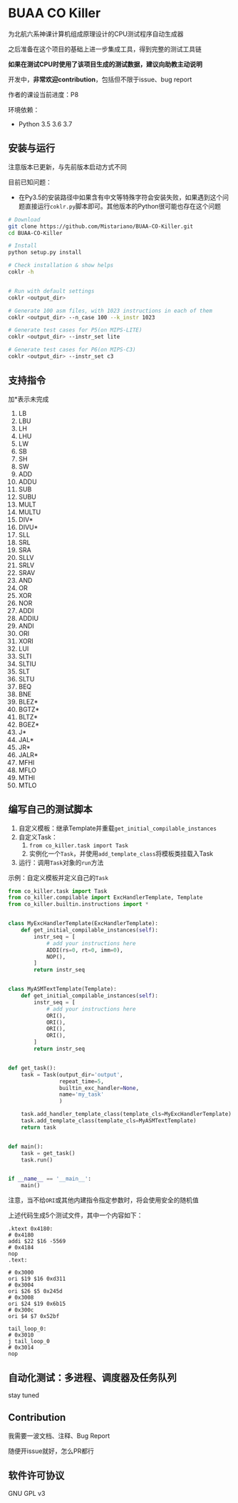 # BUAA CO Killer

为北航六系神课计算机组成原理设计的CPU测试程序自动生成器

之后准备在这个项目的基础上进一步集成工具，得到完整的测试工具链

**如果在测试CPU时使用了该项目生成的测试数据，建议向助教主动说明**

开发中，**非常欢迎contribution**，包括但不限于issue、bug report

作者的课设当前进度：P8

环境依赖：
- Python 3.5 3.6 3.7


## 安装与运行

注意版本已更新，与先前版本启动方式不同

目前已知问题：
- 在Py3.5的安装路径中如果含有中文等特殊字符会安装失败，如果遇到这个问题直接运行`coklr.py`脚本即可。其他版本的Python很可能也存在这个问题

```bash
# Download
git clone https://github.com/Mistariano/BUAA-CO-Killer.git
cd BUAA-CO-Killer

# Install
python setup.py install

# Check installation & show helps
coklr -h
```

```bash

# Run with default settings
coklr <output_dir>

# Generate 100 asm files, with 1023 instructions in each of them
coklr <output_dir> --n_case 100 --k_instr 1023

# Generate test cases for P5(on MIPS-LITE)
coklr <output_dir> --instr_set lite

# Generate test cases for P6(on MIPS-C3)
coklr <output_dir> --instr_set c3
```

## 支持指令

加*表示未完成

1.	LB
2.	LBU
3.	LH
4.	LHU
5.	LW
6.	SB
7.	SH
8.	SW
9.	ADD
10.	ADDU
11.	SUB
12.	SUBU
13.	MULT
14.	MULTU
15.	DIV*
16.	DIVU*
17.	SLL
18.	SRL
19.	SRA
20.	SLLV
21.	SRLV
22.	SRAV
23.	AND
24.	OR
25.	XOR
26.	NOR
27.	ADDI
28.	ADDIU
29.	ANDI
30.	ORI
31.	XORI
32.	LUI
33.	SLTI
34.	SLTIU
35.	SLT
36.	SLTU
37.	BEQ
38.	BNE
39.	BLEZ*
40.	BGTZ*
41.	BLTZ*
42.	BGEZ*
43.	J*
44.	JAL*
45.	JR*
46.	JALR*
47.	MFHI
48.	MFLO
49.	MTHI
50.	MTLO

## 编写自己的测试脚本

1. 自定义模板：继承Template并重载`get_initial_compilable_instances`
2. 自定义Task：
    1. `from co_killer.task import Task`
    2. 实例化一个`Task`，并使用`add_template_class`将模板类挂载入Task
3. 运行：调用`Task`对象的`run`方法

示例：自定义模板并定义自己的`Task`

```python
from co_killer.task import Task
from co_killer.compilable import ExcHandlerTemplate, Template
from co_killer.builtin.instructions import *


class MyExcHandlerTemplate(ExcHandlerTemplate):
    def get_initial_compilable_instances(self):
        instr_seq = [
            # add your instructions here
            ADDI(rs=0, rt=0, imm=0),
            NOP(),
        ]
        return instr_seq


class MyASMTextTemplate(Template):
    def get_initial_compilable_instances(self):
        instr_seq = [
            # add your instructions here
            ORI(),
            ORI(),
            ORI(),
            ORI(),
        ]
        return instr_seq


def get_task():
    task = Task(output_dir='output',
                repeat_time=5,
                builtin_exc_handler=None,
                name='my_task'
                )

    task.add_handler_template_class(template_cls=MyExcHandlerTemplate)
    task.add_template_class(template_cls=MyASMTextTemplate)
    return task


def main():
    task = get_task()
    task.run()


if __name__ == '__main__':
    main()

```

注意，当不给`ORI`或其他内建指令指定参数时，将会使用安全的随机值

上述代码生成5个测试文件，其中一个内容如下：
```
.ktext 0x4180:
# 0x4180
addi $22 $16 -5569
# 0x4184
nop
.text:

# 0x3000
ori $19 $16 0xd311
# 0x3004
ori $26 $5 0x245d
# 0x3008
ori $24 $19 0x6b15
# 0x300c
ori $4 $7 0x52bf

tail_loop_0:
# 0x3010
j tail_loop_0
# 0x3014
nop
```


## 自动化测试：多进程、调度器及任务队列

stay tuned

## Contribution

我需要一波文档、注释、Bug Report

随便开issue就好，怎么PR都行

## 软件许可协议

GNU GPL v3
